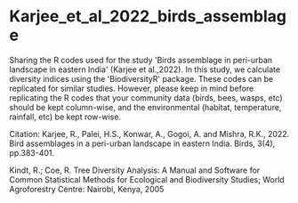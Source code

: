 # Karjee_et_al_2022_birds_assemblage
Sharing the R codes used for the study 'Birds assemblage in peri-urban landscape in eastern India' (Karjee et al.,2022).  In this study, we calculate diversity indices using the 'BiodiversityR' package. These codes can be replicated for similar studies. However, please keep in mind before replicating the R codes that your community data (birds, bees, wasps, etc) should be kept column-wise, and the environmental (habitat, temperature, rainfall, etc) be kept row-wise. 

Citation:
Karjee, R., Palei, H.S., Konwar, A., Gogoi, A. and Mishra, R.K., 2022. Bird assemblages in a peri-urban landscape in eastern India. Birds, 3(4), pp.383-401.

Kindt, R.; Coe, R. Tree Diversity Analysis: A Manual and Software for Common Statistical Methods for Ecological and Biodiversity Studies; World Agroforestry Centre: Nairobi, Kenya, 2005
